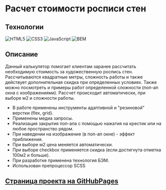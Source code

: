 # Расчет стоимости росписи стен
## Технологии

![HTML5](https://img.shields.io/badge/-HTML5-e34f26?logo=html5&logoColor=white)
![CSS3](https://img.shields.io/badge/-CSS3-1572b6?logo=css3&logoColor=white)
![JavaScript](https://img.shields.io/badge/-JavaScript-f7df1e?logo=javaScript&logoColor=black)
![BEM](https://img.shields.io/badge/-BEM-yellowgreen)

## Описание
Данный калькулятор помогает клиентам заранее рассчитать необходимую стоимость за художественную роспись стен.
Рассчитываются квадратные метры, сложность работы и также действует дополнительная скидка при определенных условиях.
Также можно посмотреть и примеры работ определенной сложности (поп-ап окна с изображениями).
Рассчет происходит автоматически, при выборе м2 и сложности работы. 

- В работе применены инструменты адаптивной и "резиновой" верстки (flex, grid).
- Применены медиа запросы. 
- Реализация закрытия поп-апа с помощью нажатия на крестик или на любое пространство рядом.
- При наведении на изображение (в поп-ап окне) - эффект приближения.
- При выборе м2 цена меняется автоматически.
- При выборе checkbox применяется скидка (если достигнута отметка 100м2 и больше).
- При разработке применена технология БЭМ.
- Использован препроцессор SCSS

## [Страница проекта на GitHubPages](https://ekaterinatet.github.io/wall_cost_calculation/)
